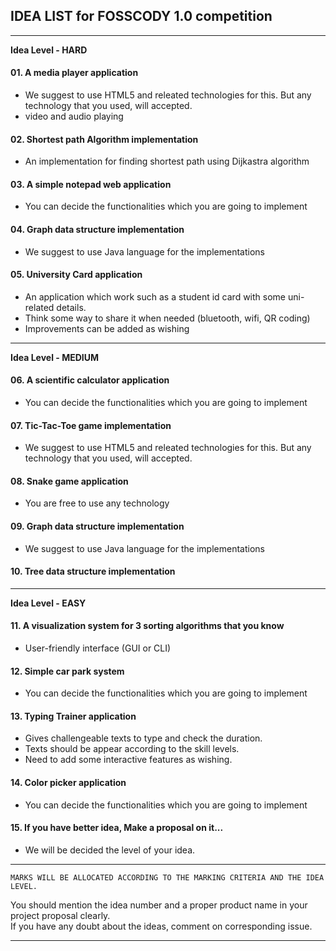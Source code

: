 ## IDEA LIST for FOSSCODY 1.0 competition
---------------------------------------------------------------------------------------------------
**Idea Level - HARD**
#### 01. A media player application
* We suggest to use HTML5 and releated technologies for this. But any technology that you used, will accepted.
* video and audio playing
#### 02. Shortest path  Algorithm implementation
* An implementation for finding shortest path using Dijkastra algorithm
#### 03. A simple notepad web application
* You can decide the functionalities which you are going to implement
#### 04. Graph data structure implementation 
* We suggest to use Java language for the implementations
#### 05. University Card application
* An application which work such as a student id card with some uni-related details. 
* Think some way to share it when needed (bluetooth, wifi, QR coding)
* Improvements can be added as wishing

----------------------------------------------------------------------------------------------------
**Idea Level - MEDIUM**
#### 06. A scientific calculator application
* You can decide the functionalities which you are going to implement
#### 07. Tic-Tac-Toe game implementation
* We suggest to use HTML5 and releated technologies for this. But any technology that you used, will accepted.
#### 08. Snake game application
* You are free to use any technology
#### 09. Graph data structure implementation
* We suggest to use Java language for the implementations
#### 10. Tree data structure  implementation

-----------------------------------------------------------------------------------------------------
**Idea Level - EASY**
#### 11. A visualization system for 3 sorting algorithms that you know
* User-friendly interface (GUI or CLI)
#### 12. Simple car park system
* You can decide the functionalities which you are going to implement
#### 13. Typing Trainer application
* Gives challengeable texts to type and check the duration.
* Texts should be appear according to the skill levels. 
* Need to add some interactive features as wishing.
#### 14. Color picker application
* You can decide the functionalities which you are going to implement


#### 15. If you have better idea, Make a proposal on it...
* We will be decided the level of your idea.
-----------------------------------------------------------------------
```
MARKS WILL BE ALLOCATED ACCORDING TO THE MARKING CRITERIA AND THE IDEA LEVEL.
```

You should mention the idea number and a proper product name in your project proposal clearly.<br>
If you have any doubt about the ideas, comment on corresponding issue.

----------------------------------------------------------------------
